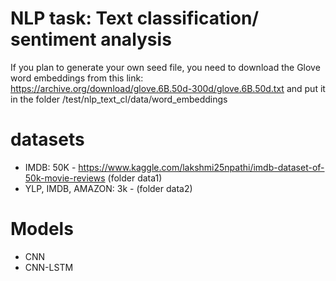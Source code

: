 # NLP task: Text classification/ sentiment analysis
If you plan to generate your own seed file, you need to download the Glove word embeddings
from this link: https://archive.org/download/glove.6B.50d-300d/glove.6B.50d.txt
and put it in the folder /test/nlp_text_cl/data/word_embeddings
# datasets
- IMDB: 50K - https://www.kaggle.com/lakshmi25npathi/imdb-dataset-of-50k-movie-reviews (folder data1)
- YLP, IMDB, AMAZON: 3k - (folder data2)

# Models
- CNN
- CNN-LSTM

